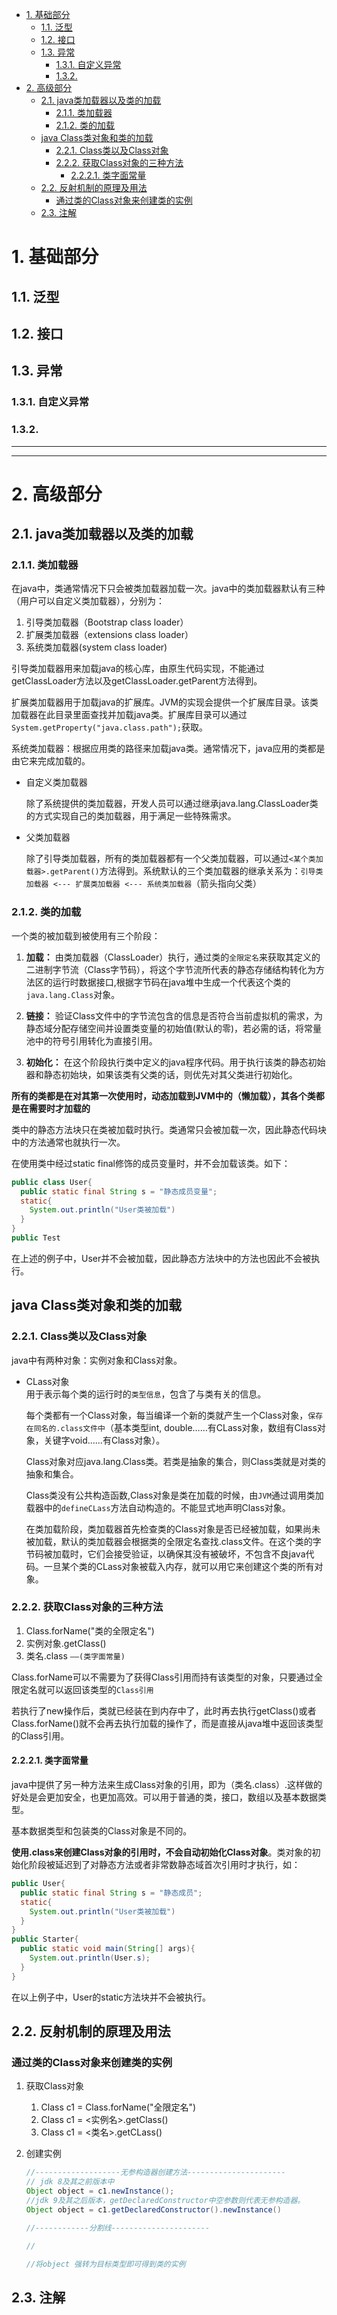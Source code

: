- [1. 基础部分](#1-基础部分)
  - [1.1. 泛型](#11-泛型)
  - [1.2. 接口](#12-接口)
  - [1.3. 异常](#13-异常)
    - [1.3.1. 自定义异常](#131-自定义异常)
    - [1.3.2.](#132)
- [2. 高级部分](#2-高级部分)
  - [2.1. java类加载器以及类的加载](#21-java类加载器以及类的加载)
    - [2.1.1. 类加载器](#211-类加载器)
    - [2.1.2. 类的加载](#212-类的加载)
  - [java Class类对象和类的加载](#java-class类对象和类的加载)
    - [2.2.1. Class类以及Class对象](#221-class类以及class对象)
    - [2.2.2. 获取Class对象的三种方法](#222-获取class对象的三种方法)
      - [2.2.2.1. 类字面常量](#2221-类字面常量)
  - [2.2. 反射机制的原理及用法](#22-反射机制的原理及用法)
    - [通过类的Class对象来创建类的实例](#通过类的class对象来创建类的实例)
  - [2.3. 注解](#23-注解)
# 1. 基础部分  
## 1.1. 泛型  
## 1.2. 接口
## 1.3. 异常
### 1.3.1. 自定义异常
### 1.3.2. 

<!-- TODO: Java中this的用法 -->
<!-- TODO: java中super的用法 -->
<!-- TODO: java.io.SeriaLizable -->
<!-- TODO: @java.io.Serial -->
<!-- TODO: lambok.Data -->

---
---

# 2. 高级部分  

## 2.1. java类加载器以及类的加载
### 2.1.1. 类加载器
在java中，类通常情况下只会被类加载器加载一次。java中的类加载器默认有三种（用户可以自定义类加载器），分别为：  
  1. 引导类加载器（Bootstrap class loader）
  2. 扩展类加载器（extensions class loader）  
  3. 系统类加载器(system class loader)  

引导类加载器用来加载java的核心库，由原生代码实现，不能通过getClassLoader方法以及getClassLoader.getParent方法得到。  

扩展类加载器用于加载java的扩展库。JVM的实现会提供一个扩展库目录。该类加载器在此目录里面查找并加载java类。扩展库目录可以通过`System.getProperty("java.class.path");`获取。  

系统类加载器：根据应用类的路径来加载java类。通常情况下，java应用的类都是由它来完成加载的。

- 自定义类加载器  
  
  除了系统提供的类加载器，开发人员可以通过继承java.lang.ClassLoader类的方式实现自己的类加载器，用于满足一些特殊需求。

- 父类加载器  
  
  除了引导类加载器，所有的类加载器都有一个父类加载器，可以通过`<某个类加载器>.getParent()`方法得到。系统默认的三个类加载器的继承关系为：`引导类加载器 <--- 扩展类加载器 <--- 系统类加载器`（箭头指向父类）

### 2.1.2. 类的加载
一个类的被加载到被使用有三个阶段：  
  1. **加载：** 由类加载器（ClassLoader）执行，通过类的`全限定名`来获取其定义的二进制字节流（Class字节码），将这个字节流所代表的静态存储结构转化为方法区的运行时数据接口,根据字节码在java堆中生成一个代表这个类的`java.lang.Class`对象。  
   
  2. **链接：** 验证Class文件中的字节流包含的信息是否符合当前虚拟机的需求，为静态域分配存储空间并设置类变量的初始值(默认的零)，若必需的话，将常量池中的符号引用转化为直接引用。  
  
  3. **初始化：** 在这个阶段执行类中定义的java程序代码。用于执行该类的静态初始器和静态初始块，如果该类有父类的话，则优先对其父类进行初始化。  
   
  **所有的类都是在对其第一次使用时，动态加载到JVM中的（懒加载），其各个类都是在需要时才加载的**  

  类中的静态方法块只在类被加载时执行。类通常只会被加载一次，因此静态代码块中的方法通常也就执行一次。

  在使用类中经过static final修饰的成员变量时，并不会加载该类。如下：
  ```java
  public class User{
    public static final String s = "静态成员变量";
    static{
      System.out.println("User类被加载")
    }
  }
  public Test
  ```
  在上述的例子中，User并不会被加载，因此静态方法块中的方法也因此不会被执行。

## java Class类对象和类的加载
### 2.2.1. Class类以及Class对象
java中有两种对象：实例对象和Class对象。  
- CLass对象  
  用于表示每个类的运行时的`类型信息`，包含了与类有关的信息。  

  每个类都有一个Class对象，每当编译一个新的类就产生一个Class对象，`保存在同名的.class文件中`（基本类型int, double……有CLass对象，数组有Class对象，关键字void……有Class对象）。

  Class对象对应java.lang.Class类。若类是抽象的集合，则Class类就是对类的抽象和集合。  

  Class类没有公共构造函数,Class对象是类在加载的时候，由`JVM`通过调用类加载器中的`defineCLass`方法自动构造的。不能显式地声明Class对象。  

  在类加载阶段，类加载器首先检查类的Class对象是否已经被加载，如果尚未被加载，默认的类加载器会根据类的全限定名查找.class文件。在这个类的字节码被加载时，它们会接受验证，以确保其没有被破坏，不包含不良java代码。一旦某个类的CLass对象被载入内存，就可以用它来创建这个类的所有对象。  

  

### 2.2.2. 获取Class对象的三种方法
1. Class.forName("类的全限定名")
2. 实例对象.getClass()
3. 类名.class  `——(类字面常量)`

Class.forName可以不需要为了获得Class引用而持有该类型的对象，只要通过全限定名就可以返回该类型的`Class引用`  

若执行了new操作后，类就已经装在到内存中了，此时再去执行getClass()或者Class.forName()就不会再去执行加载的操作了，而是直接从java堆中返回该类型的Class引用。  

#### 2.2.2.1. 类字面常量  
java中提供了另一种方法来生成Class对象的引用，即为（类名.class）.这样做的好处是会更加安全，也更加高效。可以用于普通的类，接口，数组以及基本数据类型。  

基本数据类型和包装类的Class对象是不同的。  

**使用.class来创建Class对象的引用时，不会自动初始化Class对象**。类对象的初始化阶段被延迟到了对静态方法或者非常数静态域首次引用时才执行，如：  
```java
public User{
  public static final String s = "静态成员";
  static{
    System.out.println("User类被加载")
  }
}
public Starter{
  public static void main(String[] args){
    System.out.println(User.s);
  }
}
```
在以上例子中，User的static方法块并不会被执行。
## 2.2. 反射机制的原理及用法  
### 通过类的Class对象来创建类的实例
1. 获取Class对象
   1. Class c1 = Class.forName("全限定名")
   2. Class c1 = <实例名>.getClass()
   3. Class c1 = <类名>.getCLass()

2. 创建实例
   
   ```java
   //-------------------无参构造器创建方法----------------------
   // jdk 8及其之前版本中
   Object object = c1.newInstance();
   //jdk 9及其之后版本，getDeclaredConstructor中空参数则代表无参构造器。
   Object object = c1.getDeclaredConstructor().newInstance()

   //------------分割线----------------------

   //

   //将object 强转为目标类型即可得到类的实例
   ```
## 2.3. 注解  


